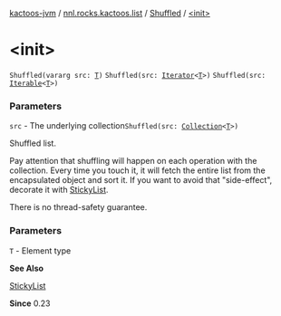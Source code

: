 [kactoos-jvm](../../index.md) / [nnl.rocks.kactoos.list](../index.md) / [Shuffled](index.md) / [&lt;init&gt;](./-init-.md)

# &lt;init&gt;

`Shuffled(vararg src: `[`T`](index.md#T)`)`
`Shuffled(src: `[`Iterator`](https://kotlinlang.org/api/latest/jvm/stdlib/kotlin.collections/-iterator/index.html)`<`[`T`](index.md#T)`>)`
`Shuffled(src: `[`Iterable`](https://kotlinlang.org/api/latest/jvm/stdlib/kotlin.collections/-iterable/index.html)`<`[`T`](index.md#T)`>)`

### Parameters

`src` - The underlying collection`Shuffled(src: `[`Collection`](https://kotlinlang.org/api/latest/jvm/stdlib/kotlin.collections/-collection/index.html)`<`[`T`](index.md#T)`>)`

Shuffled list.

Pay attention that shuffling will happen on each operation
with the collection. Every time you touch it, it will fetch the
entire list from the encapsulated object and sort it. If you
want to avoid that "side-effect", decorate it with
[StickyList](../-sticky-list/index.md).

There is no thread-safety guarantee.

### Parameters

`T` - Element type

**See Also**

[StickyList](../-sticky-list/index.md)

**Since**
0.23

